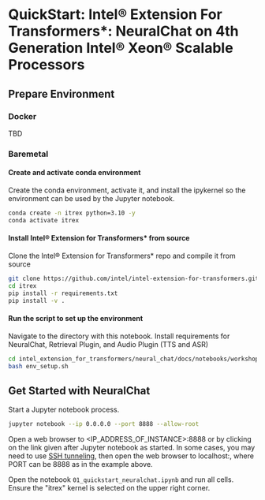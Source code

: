 # QuickStart: Intel® Extension For Transformers*: NeuralChat on 4th Generation Intel® Xeon® Scalable Processors

## Prepare Environment

### Docker
TBD

### Baremetal

#### Create and activate conda environment
Create the conda environment, activate it, and install the ipykernel so the environment can be used by the Jupyter notebook.
```Bash
conda create -n itrex python=3.10 -y
conda activate itrex
```

#### Install Intel® Extension for Transformers* from source
Clone the Intel® Extension for Transformers* repo and compile it from source
```Bash
git clone https://github.com/intel/intel-extension-for-transformers.git itrex
cd itrex
pip install -r requirements.txt
pip install -v .
```

#### Run the script to set up the environment
Navigate to the directory with this notebook. Install requirements for NeuralChat, Retrieval Plugin, and Audio Plugin (TTS and ASR)
```Bash
cd intel_extension_for_transformers/neural_chat/docs/notebooks/workshop
bash env_setup.sh
```

## Get Started with NeuralChat
Start a Jupyter notebook process.
```Bash
jupyter notebook --ip 0.0.0.0 --port 8888 --allow-root
```

Open a web browser to <IP_ADDRESS_OF_INSTANCE>:8888 or by clicking on the link given after Jupyter notebook as started. In some cases, you may need to use [SSH tunneling](https://www.ssh.com/academy/ssh/tunneling-example), then open the web browser to localhost:<PORT>, where PORT can be 8888 as in the example above.


Open the notebook `01_quickstart_neuralchat.ipynb` and run all cells. Ensure the "itrex" kernel is selected on the upper right corner.

